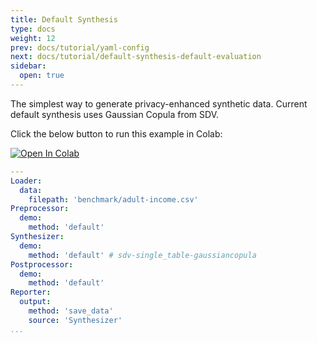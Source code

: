 ```yaml
---
title: Default Synthesis
type: docs
weight: 12
prev: docs/tutorial/yaml-config
next: docs/tutorial/default-synthesis-default-evaluation
sidebar:
  open: true
---
```



The simplest way to generate privacy-enhanced synthetic data.
Current default synthesis uses Gaussian Copula from SDV.

Click the below button to run this example in Colab:

[![Open In Colab](https://colab.research.google.com/assets/colab-badge.svg)](https://colab.research.google.com/github/nics-tw/petsard/blob/main/demo/default-synthesis.ipynb)

```yaml
---
Loader:
  data:
    filepath: 'benchmark/adult-income.csv'
Preprocessor:
  demo:
    method: 'default'
Synthesizer:
  demo:
    method: 'default' # sdv-single_table-gaussiancopula
Postprocessor:
  demo:
    method: 'default'
Reporter:
  output:
    method: 'save_data'
    source: 'Synthesizer'
...
```